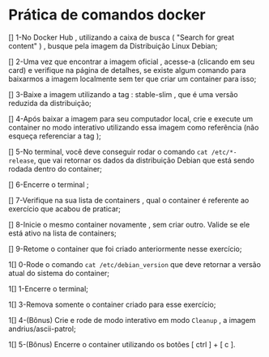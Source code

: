 # Prática de comandos docker

[] 1-No Docker Hub , utilizando a caixa de busca ( "Search for great content" ) , busque pela imagem da Distribuição Linux Debian;

[] 2-Uma vez que encontrar a imagem oficial , acesse-a (clicando em seu card) e verifique na página de detalhes, se existe algum comando para baixarmos a imagem localmente sem ter que criar um container para isso;

[] 3-Baixe a imagem utilizando a tag : stable-slim , que é uma versão reduzida da distribuição;

[] 4-Após baixar a imagem para seu computador local, crie e execute um container no modo interativo utilizando essa imagem como referência (não esqueça referenciar a tag );

[] 5-No terminal, você deve conseguir rodar o comando `cat /etc/*-release`, que vai retornar os dados da distribuição Debian que está sendo rodada dentro do container;

[] 6-Encerre o terminal ;

[] 7-Verifique na sua lista de containers , qual o container é referente ao exercício que acabou de praticar;

[] 8-Inicie o mesmo container novamente , sem criar outro. Valide se ele está ativo na lista de containers;

[] 9-Retome o container que foi criado anteriormente nesse exercício;

1[] 0-Rode o comando `cat /etc/debian_version` que deve retornar a versão atual do sistema do container;

1[] 1-Encerre o terminal;

1[] 3-Remova somente o container criado para esse exercício;

1[] 4-(Bônus) Crie e rode de modo interativo em modo `Cleanup` , a imagem andrius/ascii-patrol;

1[] 5-(Bônus) Encerre o container utilizando os botões [ ctrl ] + [ c ].